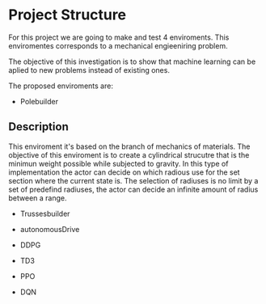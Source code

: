 # Project Structure #

For this project we are going to make and test 4 enviroments.
This enviromentes corresponds to a mechanical engieeniring problem.

The objective of this investigation is to show that machine learning can be aplied to
new problems instead of existing ones.

The proposed enviroments are:
* Polebuilder
## Description ##
This enviroment it's based on the branch of mechanics of materials.
The objective of this enviroment is to create a cylindrical strucutre
that is the minimun weight possible while subjected to gravity.
In this type of implementation the actor can decide on which radious use
for the set section where the current state is. The selection of radiuses
is no limit by a set of predefind radiuses, the actor can decide an infinite
amount of radius between a range.

* Trussesbuilder

* autonomousDrive

- DDPG
- TD3

- PPO 
- DQN


